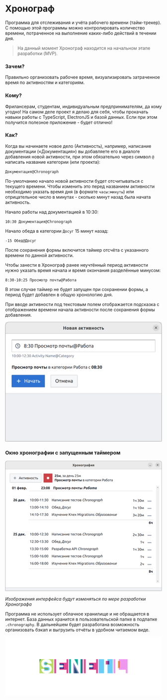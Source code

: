 # Хронограф

Программа для отслеживания и учёта рабочего времени (тайм-трекер). С помощью этой программы можно контролировать количество времени, потраченное на выполнение каких-либо действий в течении дня.

> На данный момент Хронограф находится на начальном этапе разработки (MVP).

### Зачем?

Правильно организовать рабочее время, визуализировать затраченное время по активностям и категориям.

### Кому?

Фрилансерам, студентам, индивидуальным предпринимателям, да кому угодно! На самом деле проект я делаю для себя, чтобы прокачать навыки работы с TypeScript, ElectronJS и базой данных. Если при этом получится полезное приложение - будет отлично!

### Как?

Когда вы начинаете новое дело (Активность), например, написание документации («Документация») вы добавляете его в диалоге добавления новой активности, при этом обязательно через символ `@` написать название категории (или проекта):

```
Документация@Chronograph
```

По-умолчанию начало новой активности будет отсчитываться с текущего времени. Чтобы изменить это перед названием активности необходимо указать время дня (в формате `часы:минуты`) или отрицательное число в минутах - сколько минут назад была начата активность.

Начало работы над документацией в 10:30:

```
10:30 Документация@Chronograph
```

Начало обеда в категории `Досуг` 15 минут назад:

```
-15 Обед@Досуг
```

После сохранения формы включится таймер отсчёта с указанного времени по данной активности.

Чтобы занести в Хронограф ранее неучтённый период активности нужно указать время начала и время окончания разделённые минусом:

```
8:30-10:25 Просмотр почты@Работа
```

В этом случае таймер не будет запущен при сохранении формы, а период будет добавлен в общую хронологию дня.

При вводе активности под текстовым полем отображается подсказка с отображением времени начала активности после сохранения формы добавления.

![Новая активность](./documentation/screenshots/append-activity-dialog.png)

### Окно хронографии с запущенным таймером

![Окно хронографии с запущенным таймером](./documentation/screenshots/chronograph-main-window.png)

_Изображения интерфейса будут изменяться по мере разработки Хронографа_

Программа не использует облачное хранилище и не обращается в интернет. База данных хранится в пользовательской папке в подпапке `.chronography`. В дальнейшем будет разработана возможность организовать бэкап и выгрузить отчёты в удобном читаемом виде.

[![Created by Dmitry Shvalyov](https://raw.githubusercontent.com/seneil/.github/main/badges/seneil.svg)](https://shvalyov.ru/)

